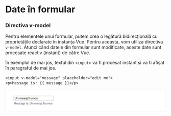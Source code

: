 # Date în formular

### Directiva v-model

Pentru elementele unui formular, putem crea o legătură bidirecțională cu proprietățile declarate în instanța Vue. Pentru aceasta, vom utiliza directiva `v-model`. Atunci când datele din formular sunt modificate, aceste date sunt procesate reactiv \(instant\) de către Vue.

În exemplul de mai jos, textul din `<input>` va fi procesat instant și va fi afișat în paragraful de mai jos.

```markup
<input v-model="message" placeholder="edit me">
<p>Message is: {{ message }}</p>
```

![](../../.gitbook/assets/image%20%28306%29.png)



